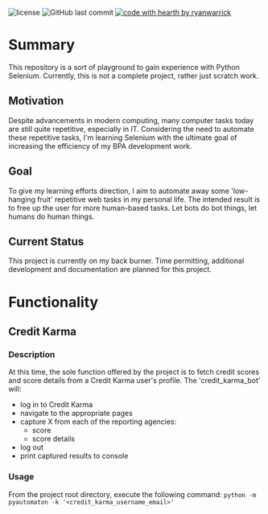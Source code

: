 ![license](https://img.shields.io/github/license/ryanwarrick/pyautomaton)
![GitHub last commit](https://img.shields.io/github/last-commit/ryanwarrick/pyautomaton)
[![code with hearth by ryanwarrick](https://img.shields.io/badge/%3C%2F%3E%20with%20%E2%99%A5%20by-ryanwarrick-ff1414.svg?style=flat-square)](https://github.com/ryanwarrick)


# Summary
This repository is a sort of playground to gain experience with Python Selenium. Currently, this is not a complete project, rather just scratch work.

## Motivation
Despite advancements in modern computing, many computer tasks today are still quite repetitive, especially in IT. Considering the need to automate these repetitive tasks, I'm learning Selenium with the ultimate goal of increasing the efficiency of my BPA development work.

##  Goal
To give my learning efforts direction, I aim to automate away some 'low-hanging fruit' repetitive web tasks in my personal life. The intended result is to free up the user for more human-based tasks. Let bots do bot things, let humans do human things.

## Current Status
This project is currently on my back burner. Time permitting, additional development and documentation are planned for this project.

# Functionality

## Credit Karma
### Description
At this time, the sole function offered by the project is to fetch credit scores and score details from a Credit Karma user's profile. The 'credit_karma_bot' will:
- log in to Credit Karma
- navigate to the appropriate pages
- capture X from each of the reporting agencies:
  - score
  - score details
- log out
- print captured results to console
  
### Usage
From the project root directory, execute the following command: `python -m pyautomaton -k '<credit_karma_username_email>'`
